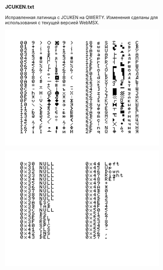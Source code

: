 
### JCUKEN.txt
Исправленная латиница с JCUKEN на QWERTY. Изменения сделаны для использования с текущей версией WebMSX.

![Таблица, часть 1](JCUKEN_1.png)

![Таблица, часть 2](USSR_2.png)
